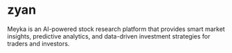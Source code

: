 # zyan
Meyka is an AI-powered stock research platform that provides smart market insights, predictive analytics, and data-driven investment strategies for traders and investors.
